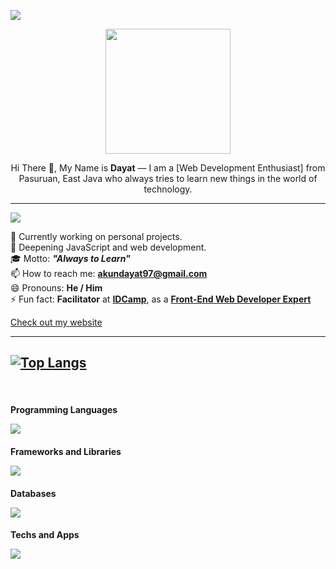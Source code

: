 ![](https://komarev.com/ghpvc/?username=profdayat&color=000000&label=Profile+Visit's)
<p align="center">
  <img src="https://lh3.googleusercontent.com/d/1QlUM9cQnOO5nKqZSZHEi4KpsdXWktgvG" width="200" />
</p>

<p align="center"> Hi There 👋, My Name is <strong>Dayat</strong> — I am a [Web Development Enthusiast] from Pasuruan, East Java who always tries to learn new things in the world of technology.
</p>

---
![](https://img.shields.io/badge/About%20-Me-blue) 
<br/>

🔭 Currently working on personal projects.
<br/>
🌱 Deepening JavaScript and web development.
<br/>
🎓 Motto: **_"Always to Learn"_**
<br/>
📫 How to reach me: **[akundayat97@gmail.com](mailto:akundayat97@gmail.com)**
<br/>
😄 Pronouns: **He / Him**
<br/>
⚡ Fun fact: **Facilitator** at **[IDCamp](https://idcamp.indosatooredoo.com/)**, as a **[Front-End Web Developer Expert](https://www.dicoding.com/academies/219)**

[Check out my website](https://profdayat.my.id/)

---
[![Top Langs](https://github-readme-stats.vercel.app/api/top-langs/?username=profdayat&layout=compact)](https://github.com/anuraghazra/github-readme-stats)
---
<br/>
<p>
  <h4>Programming Languages</p>
  <img src="https://skillicons.dev/icons?i=js,dotnet,py,php,java" />
  <br/>
  <h4>Frameworks and Libraries</p>
  <img src="https://skillicons.dev/icons?i=npm,express,react,laravel,bootstrap,jquery,tailwindcss,materialui,gatsby,webpack" />
  <br/>
  <h4>Databases</p>
  <img src="https://skillicons.dev/icons?i=mysql,firebase,mongodb,sqlite,postgres" />
  <br/>
  <h4>Techs and Apps</p>
  <img src="https://skillicons.dev/icons?i=git,github,nodejs,vscode,visualstudio,sublime,notion,codepen,bash,gcp,netlify,postman" />

</p>
<br/>
